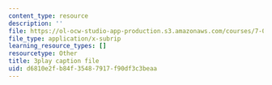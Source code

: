```yaml
---
content_type: resource
description: ''
file: https://ol-ocw-studio-app-production.s3.amazonaws.com/courses/7-01sc-fundamentals-of-biology-fall-2011/d6810e2fb84f35487917f90df3c3beaa_sAD1Xr3-rmI.srt
file_type: application/x-subrip
learning_resource_types: []
resourcetype: Other
title: 3play caption file
uid: d6810e2f-b84f-3548-7917-f90df3c3beaa
---
```


